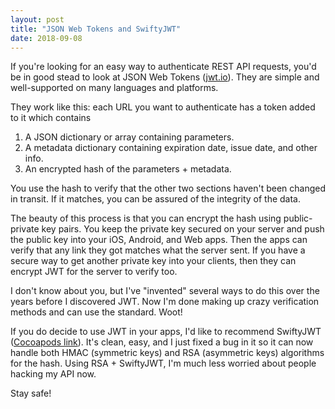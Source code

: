 ```yaml
---
layout: post
title: "JSON Web Tokens and SwiftyJWT"
date: 2018-09-08
---
```


If you're looking for an easy way to authenticate REST API requests, you'd be in good stead to look at JSON Web Tokens \([jwt.io](https://jwt.io)\). They are simple and well-supported on many languages and platforms. 

They work like this: each URL you want to authenticate has a token added to it which contains

1. A JSON dictionary or array containing parameters.
2. A metadata dictionary containing expiration date, issue date, and other info.
3. An encrypted hash of the parameters + metadata. 

You use the hash to verify that the other two sections haven't been changed in transit. If it matches, you can be assured of the integrity of the data. 

The beauty of this process is that you can encrypt the hash using public-private key pairs. You keep the private key secured on your server and push the public key into your iOS, Android, and Web apps. Then the apps can verify that any link they got matches what the server sent. If you have a secure way to get another private key into your clients, then they can encrypt JWT for the server to verify too. 

I don't know about you, but I've "invented" several ways to do this over the years before I discovered JWT. Now I'm done making up crazy verification methods and can use the standard. Woot!

If you do decide to use JWT in your apps, I'd like to recommend SwiftyJWT \([Cocoapods link](https://cocoapods.org/pods/SwiftyJWT)\). It's clean, easy, and I just fixed a bug in it so it can now handle both HMAC (symmetric keys) and RSA (asymmetric keys) algorithms for the hash. Using RSA + SwiftyJWT, I'm much less worried about people hacking my API now. 

Stay safe!